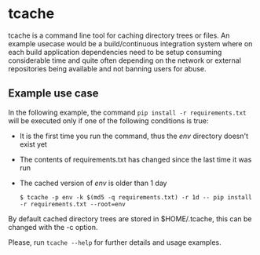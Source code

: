 tcache
======

tcache is a command line tool for caching directory trees or files. An example usecase would be
a build/continuous integration system where on each build application dependencies need to be
setup consuming considerable time and quite often depending on the network or external repositories
being available and not banning users for abuse.

Example use case
----------------

In the following example, the command `pip install -r requirements.txt` will be executed only
if one of the following conditions is true:

  - It is the first time you run the command, thus the _env_ directory doesn't exist yet
  - The contents of requirements.txt has changed since the last time it was run
  - The cached version of _env_ is older than 1 day


        $ tcache -p env -k $(md5 -q requirements.txt) -r 1d -- pip install -r requirements.txt --root=env
       
        
By default cached directory trees are stored in $HOME/.tcache, this can be changed with the -c option.

Please, run `tcache --help` for further details and usage examples.